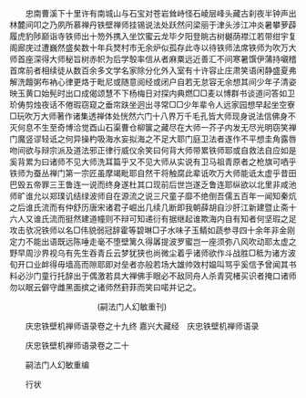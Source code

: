 <!-- { "loadSidebar": true } -->
　　忠南曹溪下十里许有南城山与石宝对苍岩耸峙怪石崚层峰头藏古刹夜半钟声出林麓间叩之乃夙所慕禅丹铁壁禅师挂锡说法处跃然问梁丽于津头涉江冲炎暑攀萝薜履虎豹陟巅诣寺铁师出十笏外携入坐饮蜜云龙毕夕阳登眺古树樾荫襟江若带绀宇复阁廊庑过遭巍然盛矣数十年兵燹村市无余炉似孤存此寺以待铁师法席铁师为吹万大师首座深得大师秘旨树赤帜为后学彀率信从者麻粟远近善汇不间寒暑馔伊蒲持嚫稽首席前者相续徒从数百余多文学名家除分化外入室有十许容止庄肃笑语闲静盛夏弗解洗饘粥布衲心律更烙于毗尼或随意阅经或闭户自若无怠容无余想其间少年子清姿映玉黄口始髡时出口成偈颂慧不下杨梅日对探内典燃□□麦以博群书谈道问答如卫玠俦剪烛夜话不倦瑕窃窥之垂帘趺坐迥出寻常□□少年辈令人远家园想早起坐空寮□玩吹万大师著作诸集透禅体处恍然六门十八界万千毛孔皆大师现身说法信佛身不灭何息不生至奇博洽觉酉山石渠曹仓柳箧之藏尽在大师一芥子内发无尽光明窃笑禅门魔竖谬轻诋之何异操杓吸海水妄拟海之不足大耶门庭卫法者遂作不平想圭角露唇吻间欲与辩宗派及道法邪正律行威仪余笑曰何背大师带累铁师耶或自救法自应如是奚背累为曰诸师不见大师洗耳篇乎又不见大师从实说有卫马祖青原者之枪旗可哂乎铁师为蚕丛禅门第一宗匠虽摩竭毗耶自然干将触腐此辈诋吹万大师能诋太虚乎昔田巴毁五帝罪三王鲁连一说而终身遂杜其口现前后世岂遂乏鲁连耶纵欲以北里非咸池师旷谁允以郑璞讥结绿波师自在源流之说三尺童子靡不绝倒吾儒五百年一闻知秦炕之后谁氏流而有仲舒历唐宋诸君子崛出几续几断即我朝薛胡自沙肝江新建暨止斋十六人又谁氏流而挺然建道幢则不辩可知递衍有据继起谁欺海内自有知者何坚瑕之足攻击欤况铁师以名□伟貌弱冠辞霍等碧琳□子水味子玉鲭如蔬参寻四十余年非金刚定力不能出语既远陈唾走毫不堕壁篱久得羼提波罗蜜岂一座须弥八风吹动耶太虚之野早周沙界视乌有先生吞青丘云梦犹狭也尚微尘着乎诸师欲作斗战胜□秪为诸方波旬开口业衅得毋墙高而隙耶即对垒者亦般若场大雄帅效村媪叫骂乎奚信予曾闻其书料必沙门童行托辞出于偶激若具大禅佛手眼必不敌同舟人杀青究楮买识者掩口诸师勿以眠云僻守雌黑面摈之诸师然葑菲而笑曰喏并记之。

　　　　　　　　　　　(嗣法门人幻敏重刊)

　　庆忠铁壁机禅师语录卷之十九终
嘉兴大藏经　庆忠铁壁机禅师语录


　　庆忠铁壁机禅师语录卷之二十

　　嗣法门人幻敏重编

　　行状

